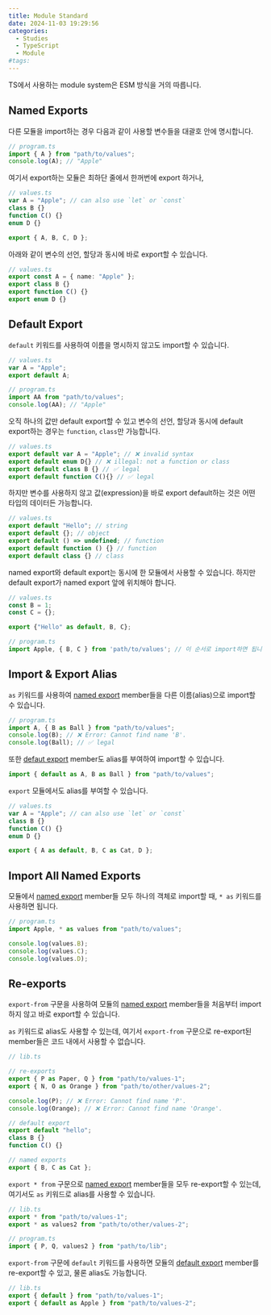 ```yaml
---
title: Module Standard
date: 2024-11-03 19:29:56
categories:
  - Studies
  - TypeScript
  - Module
#tags:
---
```

TS에서 사용하는 module system은 ESM 방식을 거의 따릅니다.

## Named Exports

다른 모듈을 import하는 경우 다음과 같이 사용할 변수들을 대괄호 안에 명시합니다.

```ts
// program.ts
import { A } from "path/to/values";
console.log(A); // "Apple"
```

여기서 export하는 모듈은 최하단 줄에서 한꺼번에 export 하거나,

```ts
// values.ts
var A = "Apple"; // can also use `let` or `const`
class B {}
function C() {}
enum D {}

export { A, B, C, D };
```

아래와 같이 변수의 선언, 할당과 동시에 바로 export할 수 있습니다.

```ts
// values.ts
export const A = { name: "Apple" };
export class B {}
export function C() {}
export enum D {}
```

## Default Export

`default` 키워드를 사용하여 이름을 명시하지 않고도 import할 수 있습니다.

```ts
// values.ts
var A = "Apple";
export default A;

// program.ts
import AA from "path/to/values";
console.log(AA); // "Apple"
```

오직 하나의 값만 default export할 수 있고 변수의 선언, 할당과 동시에 default export하는 경우는 `function`, `class`만 가능합니다.

```ts
// values.ts
export default var A = "Apple"; // ❌ invalid syntax
export default enum D{} // ❌ illegal: not a function or class
export default class B {} // ✅ legal
export default function C(){} // ✅ legal
```

하지만 변수를 사용하지 않고 값(expression)을 바로 export default하는 것은 어떤 타입의 데이터든 가능합니다.

```ts
// values.ts
export default "Hello"; // string
export default {}; // object
export default () => undefined; // function
export default function () {} // function
export default class {} // class
```

named export와 default export는 동시에 한 모듈에서 사용할 수 있습니다. 하지만 default export가 named export 앞에 위치해야 합니다.

```ts
// values.ts
const B = 1;
const C = {};

export {"Hello" as default, B, C};

// program.ts
import Apple, { B, C } from 'path/to/values'; // 이 순서로 import하면 됩니다.
```

## Import & Export Alias

`as` 키워드를 사용하여 [named export](#Named-Exports) member들을 다른 이름(alias)으로 import할 수 있습니다.

```ts
// program.ts
import A, { B as Ball } from "path/to/values";
console.log(B); // ❌ Error: Cannot find name 'B'.
console.log(Ball); // ✅ legal
```

또한 [defaut export](#Default-Export) member도 alias를 부여하여 import할 수 있습니다.

```ts
import { default as A, B as Ball } from "path/to/values";
```

`export` 모듈에서도 alias를 부여할 수 있습니다.

```ts
// values.ts
var A = "Apple"; // can also use `let` or `const`
class B {}
function C() {}
enum D {}

export { A as default, B, C as Cat, D };
```

## Import All Named Exports

모듈에서 [named export](#Named-Exports) member들 모두 하나의 객체로 import할 때, `* as` 키워드를 사용하면 됩니다.

```ts
// program.ts
import Apple, * as values from "path/to/values";

console.log(values.B);
console.log(values.C);
console.log(values.D);
```

## Re-exports

`export-from` 구문을 사용하여 모듈의 [named export](#Named-Exports) member들을 처음부터 import하지 않고 바로 export할 수 있습니다.

`as` 키워드로 alias도 사용할 수 있는데, 여기서 `export-from` 구문으로 re-export된 member들은 코드 내에서 사용할 수 없습니다.

```ts
// lib.ts

// re-exports
export { P as Paper, Q } from "path/to/values-1";
export { N, O as Orange } from "path/to/other/values-2";

console.log(P); // ❌ Error: Cannot find name 'P'.
console.log(Orange); // ❌ Error: Cannot find name 'Orange'.

// default export
export default "hello";
class B {}
function C() {}

// named exports
export { B, C as Cat };
```

`export * from` 구문으로 [named export](#Named-Exports) member들을 모두 re-export할 수 있는데, 여기서도 `as` 키워드로 alias를 사용할 수 있습니다.

```ts
// lib.ts
export * from "path/to/values-1";
export * as values2 from "path/to/other/values-2";

// program.ts
import { P, Q, values2 } from "path/to/lib";
```

`export-from` 구문에 `default` 키워드를 사용하면 모듈의 [default export](#Default-Export) member를 re-export할 수 있고, 물론 alias도 가능합니다.

```ts
// lib.ts
export { default } from "path/to/values-1";
export { default as Apple } from "path/to/values-2";
```
